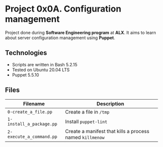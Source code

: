 # Project 0x0A. Configuration management
Project done during **Software Engineering program** at **ALX**.
It aims to learn about server configuration management using **Puppet**.

## Technologies
* Scripts are written in Bash 5.2.15
* Tested on Ubuntu 20.04 LTS
* Puppet 5.5.10

## Files

| Filename | Description |
| -------- | ----------- |
| `0-create_a_file.pp` | Create a file in `/tmp` |
| `1-install_a_package.pp` | Install `puppet-lint` |
| `2-execute_a_command.pp` | Create a manifest that kills a process named `killmenow` |
